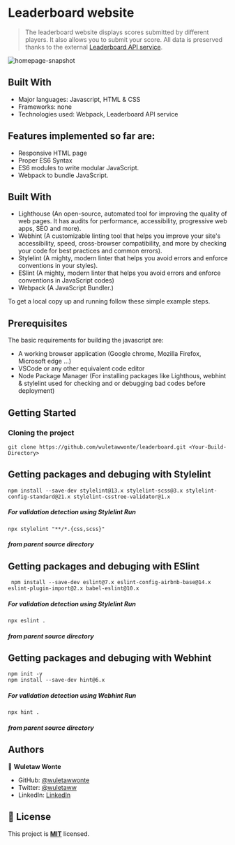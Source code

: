 # Leaderboard website

> The leaderboard website displays scores submitted by different players. It also allows you to submit your score. All data is preserved thanks to the external [Leaderboard API service](https://www.notion.so/microverse/Leaderboard-API-service-24c0c3c116974ac49488d4eb0267ade3).

![homepage-snapshot](https://user-images.githubusercontent.com/12524453/162288741-1277486d-fd01-424e-9545-04afdbe4bda1.png)

## Built With

- Major languages: Javascript, HTML & CSS
- Frameworks: none
- Technologies used: Webpack, Leaderboard API service

## Features implemented so far are:

- Responsive HTML page
- Proper ES6 Syntax
- ES6 modules to write modular JavaScript.
- Webpack to bundle JavaScript.

## Built With

- Lighthouse (An open-source, automated tool for improving the quality of web pages. It has audits for performance, accessibility, progressive web apps, SEO and more).
- Webhint (A customizable linting tool that helps you improve your site's accessibility, speed, cross-browser compatibility, and more by checking your code for best practices and common errors).
- Stylelint (A mighty, modern linter that helps you avoid errors and enforce conventions in your styles).
- ESlint (A mighty, modern linter that helps you avoid errors and enforce conventions in JavaScript codes)
- Webpack (A JavaScript Bundler.)

To get a local copy up and running follow these simple example steps.

## Prerequisites

The basic requirements for building the javascript are:

- A working browser application (Google chrome, Mozilla Firefox, Microsoft edge ...)
- VSCode or any other equivalent code editor
- Node Package Manager (For installing packages like Lighthous, webhint & stylelint used for checking and or debugging bad codes before deployment)

## Getting Started

### Cloning the project

```
git clone https://github.com/wuletawwonte/leaderboard.git <Your-Build-Directory>
```

## Getting packages and debuging with Stylelint

```
npm install --save-dev stylelint@13.x stylelint-scss@3.x stylelint-config-standard@21.x stylelint-csstree-validator@1.x
```

##### For validation detection using Stylelint Run

```
npx stylelint "**/*.{css,scss}"
```

##### from parent source directory

## Getting packages and debuging with ESlint

```
 npm install --save-dev eslint@7.x eslint-config-airbnb-base@14.x eslint-plugin-import@2.x babel-eslint@10.x
```

##### For validation detection using Stylelint Run

```
npx eslint .
```

##### from parent source directory

## Getting packages and debuging with Webhint

```
npm init -y
npm install --save-dev hint@6.x
```

##### For validation detection using Webhint Run

```
npx hint .
```

##### from parent source directory


## Authors

👤 **Wuletaw Wonte**

- GitHub: [@wuletawwonte](https://github.com/wuletawwonte)
- Twitter: [@wuletaww](https://twitter.com/wuletaww)
- LinkedIn: [LinkedIn](https://linkedin.com/in/wuletaw-wonte)

## 📝 License

This project is **[MIT](./LICENSE.md)** licensed.
